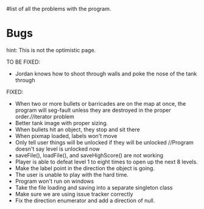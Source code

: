 #list of all the problems with the program.

# Bugs #

hint: This is not the optimistic page.

TO BE FIXED:
  * Jordan knows how to shoot through walls and poke the nose of the tank through

FIXED:
  * When two or more bullets or barricades are on the map at once, the program will seg-fault unless they are destroyed in the proper order.//iterator problem
  * Better tank image with proper sizing.
  * When bullets hit an object, they stop and sit there
  * When pixmap loaded, labels won't move
  * Only tell user things will be unlocked if they will be unlocked //Program doesn't say level is unlocked now
  * saveFile(), loadFile(), and saveHighScore() are not working
  * Player is able to defeat level 1 to eight times to open up the next 8 levels.
  * Make the label point in the direction the object is going.
  * The user is unable to play with the hard time.
  * Program won't run on windows
  * Take the file loading and saving into a separate singleton class
  * Make sure we are using issue tracker correctly
  * Fix the direction enumerator and add a direction of null.
